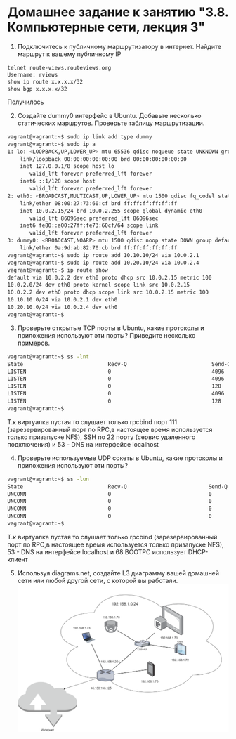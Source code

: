 # Домашнее задание к занятию "3.8. Компьютерные сети, лекция 3"

1. Подключитесь к публичному маршрутизатору в интернет. Найдите маршрут к вашему публичному IP
```
telnet route-views.routeviews.org
Username: rviews
show ip route x.x.x.x/32
show bgp x.x.x.x/32
```
Получилось

2. Создайте dummy0 интерфейс в Ubuntu. Добавьте несколько статических маршрутов. Проверьте таблицу маршрутизации.
```bash
vagrant@vagrant:~$ sudo ip link add type dummy
vagrant@vagrant:~$ sudo ip a
1: lo: <LOOPBACK,UP,LOWER_UP> mtu 65536 qdisc noqueue state UNKNOWN group default qlen 1000
    link/loopback 00:00:00:00:00:00 brd 00:00:00:00:00:00
    inet 127.0.0.1/8 scope host lo
       valid_lft forever preferred_lft forever
    inet6 ::1/128 scope host
       valid_lft forever preferred_lft forever
2: eth0: <BROADCAST,MULTICAST,UP,LOWER_UP> mtu 1500 qdisc fq_codel state UP group default qlen 1000
    link/ether 08:00:27:73:60:cf brd ff:ff:ff:ff:ff:ff
    inet 10.0.2.15/24 brd 10.0.2.255 scope global dynamic eth0
       valid_lft 86096sec preferred_lft 86096sec
    inet6 fe80::a00:27ff:fe73:60cf/64 scope link
       valid_lft forever preferred_lft forever
3: dummy0: <BROADCAST,NOARP> mtu 1500 qdisc noop state DOWN group default qlen 1000
    link/ether 0a:9d:ab:82:70:cb brd ff:ff:ff:ff:ff:ff
vagrant@vagrant:~$ sudo ip route add 10.10.10/24 via 10.0.2.1
vagrant@vagrant:~$ sudo ip route add 10.20.10/24 via 10.0.2.4
vagrant@vagrant:~$ ip route show
default via 10.0.2.2 dev eth0 proto dhcp src 10.0.2.15 metric 100
10.0.2.0/24 dev eth0 proto kernel scope link src 10.0.2.15
10.0.2.2 dev eth0 proto dhcp scope link src 10.0.2.15 metric 100
10.10.10.0/24 via 10.0.2.1 dev eth0
10.20.10.0/24 via 10.0.2.4 dev eth0
vagrant@vagrant:~$
```
3. Проверьте открытые TCP порты в Ubuntu, какие протоколы и приложения используют эти порты? Приведите несколько примеров.
```bash
vagrant@vagrant:~$ ss -lnt
State                           Recv-Q                           Send-Q                                                     Local Address:Port                                                     Peer Address:Port                          Process
LISTEN                          0                                4096                                                             0.0.0.0:111                                                           0.0.0.0:*
LISTEN                          0                                4096                                                       127.0.0.53%lo:53                                                            0.0.0.0:*
LISTEN                          0                                128                                                              0.0.0.0:22                                                            0.0.0.0:*
LISTEN                          0                                4096                                                                [::]:111                                                              [::]:*
LISTEN                          0                                128                                                                 [::]:22                                                               [::]:*
vagrant@vagrant:~$
```
Т.к виртуалка пустая то слушает только rpcbind порт 111 (зарезервированный порт по RPC,в настоящее время используется только призапуске NFS), SSH по 22 порту (сервис удаленного подключения) и 53 - DNS на интерфейсе localhost


4. Проверьте используемые UDP сокеты в Ubuntu, какие протоколы и приложения используют эти порты?
```bash
vagrant@vagrant:~$ ss -lun
State                           Recv-Q                          Send-Q                                                      Local Address:Port                                                     Peer Address:Port                          Process
UNCONN                          0                               0                                                           127.0.0.53%lo:53                                                            0.0.0.0:*
UNCONN                          0                               0                                                          10.0.2.15%eth0:68                                                            0.0.0.0:*
UNCONN                          0                               0                                                                 0.0.0.0:111                                                           0.0.0.0:*
UNCONN                          0                               0                                                                    [::]:111                                                              [::]:*
vagrant@vagrant:~$                        
```
Т.к виртуалка пустая то слушает только rpcbind (зарезервированный порт по RPC,в настоящее время используется только призапуске NFS),  53 - DNS на интерфейсе localhost и 68 BOOTPC использует DHCP-клиент

5. Используя diagrams.net, создайте L3 диаграмму вашей домашней сети или любой другой сети, с которой вы работали.
   ![](NETWORK.png)